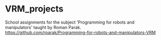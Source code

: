 # VRM_projects
School assignments for the subject 'Programming for robots and manipulators' taught by Roman Parak. https://github.com/rparak/Programming-for-robots-and-manipulators-VRM
